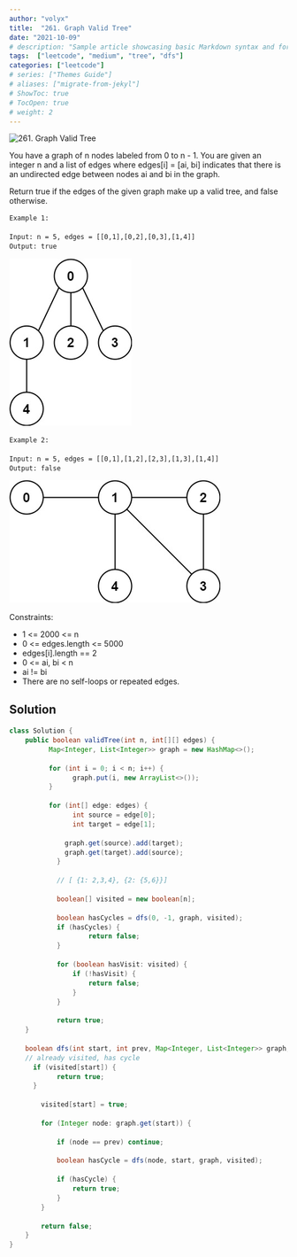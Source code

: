 ```yaml
---
author: "volyx"
title:  "261. Graph Valid Tree"
date: "2021-10-09"
# description: "Sample article showcasing basic Markdown syntax and formatting for HTML elements."
tags:  ["leetcode", "medium", "tree", "dfs"]
categories: ["leetcode"]
# series: ["Themes Guide"]
# aliases: ["migrate-from-jekyl"]
# ShowToc: true
# TocOpen: true
# weight: 2
---
```


![261. Graph Valid Tree](https://leetcode.com/problems/graph-valid-tree/)

You have a graph of n nodes labeled from 0 to n - 1. You are given an integer n and a list of edges where edges[i] = [ai, bi] indicates that there is an undirected edge between nodes ai and bi in the graph.

Return true if the edges of the given graph make up a valid tree, and false otherwise.

```txt
Example 1:

Input: n = 5, edges = [[0,1],[0,2],[0,3],[1,4]]
Output: true
```

![ex1](/images/2021-10-09-valid-tree-ex1.jpg)

```txt
Example 2:

Input: n = 5, edges = [[0,1],[1,2],[2,3],[1,3],[1,4]]
Output: false
```

![ex2](/images/2021-10-09-valid-tree-ex2.jpg)

Constraints:

- 1 <= 2000 <= n
- 0 <= edges.length <= 5000
- edges[i].length == 2
- 0 <= ai, bi < n
- ai != bi
- There are no self-loops or repeated edges.

## Solution

```java
class Solution {
    public boolean validTree(int n, int[][] edges) {
          Map<Integer, List<Integer>> graph = new HashMap<>();

          for (int i = 0; i < n; i++) {
                graph.put(i, new ArrayList<>());
          }

          for (int[] edge: edges) {
                int source = edge[0];
                int target = edge[1];

              graph.get(source).add(target);
              graph.get(target).add(source);
            }

            // [ {1: 2,3,4}, {2: {5,6}}]

            boolean[] visited = new boolean[n];

            boolean hasCycles = dfs(0, -1, graph, visited);
            if (hasCycles) {
                    return false;
            }        

            for (boolean hasVisit: visited) {
                if (!hasVisit) {
                    return false;
                }
            }    

            return true;
    }
    
    boolean dfs(int start, int prev, Map<Integer, List<Integer>> graph, boolean[] visited) {
    // already visited, has cycle
      if (visited[start]) {
            return true;
      }

        visited[start] = true;

        for (Integer node: graph.get(start)) {

            if (node == prev) continue;

            boolean hasCycle = dfs(node, start, graph, visited);
            
            if (hasCycle) {
                return true;
            }            
        }
        
        return false;
    }
}
```
